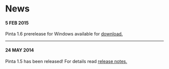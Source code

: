 # News

#### 5 FEB 2015
Pinta 1.6 prerelease for Windows available for [download.][2]

---

#### 24 MAY 2014

Pinta 1.5 has been released! For details read [release notes.][1]

[1]: releases/1-5
[2]: https://dl.dropboxusercontent.com/u/1481774/pinta-dev-1.6.0.0.exe